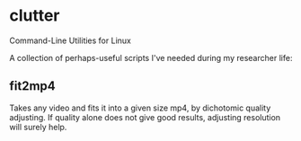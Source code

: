 # clutter
Command-Line Utilities for Linux

A collection of perhaps-useful scripts I've needed during my researcher life:

## fit2mp4
Takes any video and fits it into a given size mp4, by dichotomic quality adjusting.
If quality alone does not give good results, adjusting resolution will surely help.
